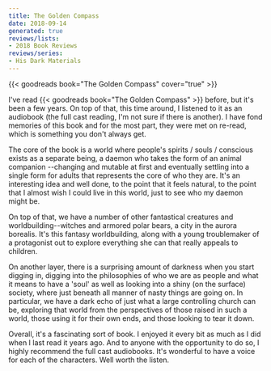 ```yaml
---
title: The Golden Compass
date: 2018-09-14
generated: true
reviews/lists:
- 2018 Book Reviews
reviews/series:
- His Dark Materials
---
```

{{< goodreads book="The Golden Compass" cover="true" >}}

I've read {{< goodreads book="The Golden Compass" >}} before, but it's been a few years. On top of that, this time around, I listened to it as an audiobook (the full cast reading, I'm not sure if there is another). I have fond memories of this book and for the most part, they were met on re-read, which is something you don't always get.  

The core of the book is a world where people's spirits / souls / conscious exists as a separate being, a daemon who takes the form of an animal companion --changing and mutable at first and eventually settling into a single form for adults that represents the core of who they are. It's an interesting idea and well done, to the point that it feels natural, to the point that I almost wish I could live in this world, just to see who my daemon might be.  

<!--more-->

On top of that, we have a number of other fantastical creatures and worldbuilding--witches and armored polar bears, a city in the aurora borealis. It's this fantasy worldbuilding, along with a young troublemaker of a protagonist out to explore everything she can that really appeals to children.  

On another layer, there is a surprising amount of darkness when you start digging in, digging into the philosophies of who we are as people and what it means to have a 'soul' as well as looking into a shiny (on the surface) society, where just beneath all manner of nasty things are going on. In particular, we have a dark echo of just what a large controlling church can be, exploring that world from the perspectives of those raised in such a world, those using it for their own ends, and those looking to tear it down.  

Overall, it's a fascinating sort of book. I enjoyed it every bit as much as I did when I last read it years ago. And to anyone with the opportunity to do so, I highly recommend the full cast audiobooks. It's wonderful to have a voice for each of the characters. Well worth the listen.


